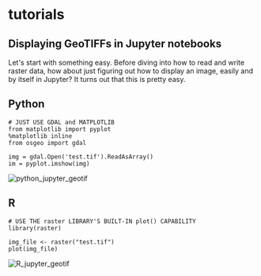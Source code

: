 # tutorials 

## Displaying GeoTIFFs in Jupyter notebooks
Let's start with something easy.  Before diving into how to read and write raster data, how about just figuring out how to display an image, easily and by itself in Jupyter?  It turns out that this is pretty easy.

## Python
```
# JUST USE GDAL and MATPLOTLIB
from matplotlib import pyplot
%matplotlib inline
from osgeo import gdal

img = gdal.Open('test.tif').ReadAsArray()
im = pyplot.imshow(img)
```

![python_jupyter_geotif](https://user-images.githubusercontent.com/686797/69752630-780fd180-1106-11ea-92cd-dbf6d1ba4aee.png)

## R
```
# USE THE raster LIBRARY'S BUILT-IN plot() CAPABILITY
library(raster)

img_file <- raster("test.tif")
plot(img_file)
```

![R_jupyter_geotif](https://user-images.githubusercontent.com/686797/69753283-12bce000-1108-11ea-86c5-899ccdcd11a8.png)

